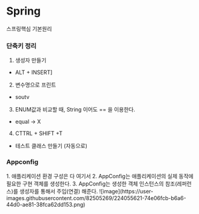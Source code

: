 # Spring
스프링핵심 기본원리

<h3> 단축키 정리 </h3>

1. 생성자 만들기
- ALT + INSERT]

2. 변수명으로 프린트
- soutv

3. ENUM값과 비교할 때, String 이어도 == 을 이용한다.
- equal -> X

4. CTTRL + SHIFT +T 
- 테스트 클래스 만들기 (자동으로)



<h3>Appconfig</h3>
1. 애플리케이션 환경 구성은 다 여기서
2. AppConfig는 애플리케이션의 실제 동작에 필요한 구현 객체를 생성한다.
3. AppConfig는 생성한 객체 인스턴스의 참조(레퍼런스)를 생성자를 통해서 주입(연결) 해준다.
![image](https://user-images.githubusercontent.com/82505269/224055621-74e06fcb-b6a6-44d0-ae81-38fca62dd153.png)

